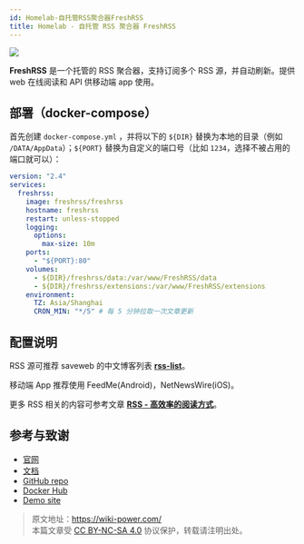 ```yaml
---
id: Homelab-自托管RSS聚合器FreshRSS
title: Homelab - 自托管 RSS 聚合器 FreshRSS
---
```


![](https://wiki-media-1253965369.cos.ap-guangzhou.myqcloud.com/img/202304102312005.png)

**FreshRSS** 是一个托管的 RSS 聚合器，支持订阅多个 RSS 源，并自动刷新。提供 web 在线阅读和 API 供移动端 app 使用。

## 部署（docker-compose）

首先创建 `docker-compose.yml` ，并将以下的 `${DIR}` 替换为本地的目录（例如 `/DATA/AppData`）；`${PORT}` 替换为自定义的端口号（比如 `1234`，选择不被占用的端口就可以）：

```yml title="docker-compose.yml"
version: "2.4"
services:
  freshrss:
    image: freshrss/freshrss
    hostname: freshrss
    restart: unless-stopped
    logging:
      options:
        max-size: 10m
    ports:
      - "${PORT}:80"
    volumes:
      - ${DIR}/freshrss/data:/var/www/FreshRSS/data
      - ${DIR}/freshrss/extensions:/var/www/FreshRSS/extensions
    environment:
      TZ: Asia/Shanghai
      CRON_MIN: "*/5" # 每 5 分钟拉取一次文章更新
```

## 配置说明

RSS 源可推荐 saveweb 的中文博客列表 [**rss-list**](https://github.com/saveweb/rss-list)。

移动端 App 推荐使用 FeedMe(Android)，NetNewsWire(iOS)。

更多 RSS 相关的内容可参考文章 [**RSS - 高效率的阅读方式**](https://wiki-power.com/RSS-%E9%AB%98%E6%95%88%E7%8E%87%E7%9A%84%E9%98%85%E8%AF%BB%E6%96%B9%E5%BC%8F/)。

## 参考与致谢

- [官网](https://freshrss.org)
- [文档](https://github.com/FreshRSS/FreshRSS/tree/edge/Docker#docker-compose)
- [GitHub repo](https://github.com/FreshRSS/FreshRSS)
- [Docker Hub](https://hub.docker.com/r/freshrss/freshrss)
- [Demo site](https://demo.freshrss.org/i/?rid=64342708bf322)

> 原文地址：<https://wiki-power.com/>  
> 本篇文章受 [CC BY-NC-SA 4.0](https://creativecommons.org/licenses/by/4.0/deed.zh) 协议保护，转载请注明出处。
